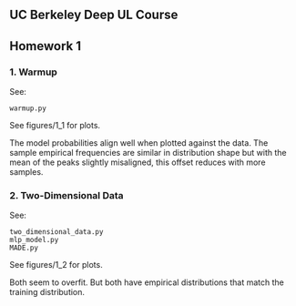 ## UC Berkeley Deep UL Course
## Homework 1

### 1. Warmup

See:

```
warmup.py
```

See figures/1_1 for plots.

The model probabilities align well when plotted against the data.
The sample empirical frequencies are similar in distribution shape but with the 
mean of the peaks slightly misaligned, this offset reduces with more samples.


### 2. Two-Dimensional Data

See:

```
two_dimensional_data.py
mlp_model.py
MADE.py
```

See figures/1_2 for plots.

Both seem to overfit. 
But both have empirical distributions that match the training distribution.
